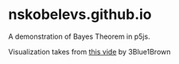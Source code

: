 # nskobelevs.github.io

A demonstration of Bayes Theorem in p5js.

Visualization takes from [this vide](https://www.youtube.com/watch?v=HZGCoVF3YvM&t=28s) by 3Blue1Brown
